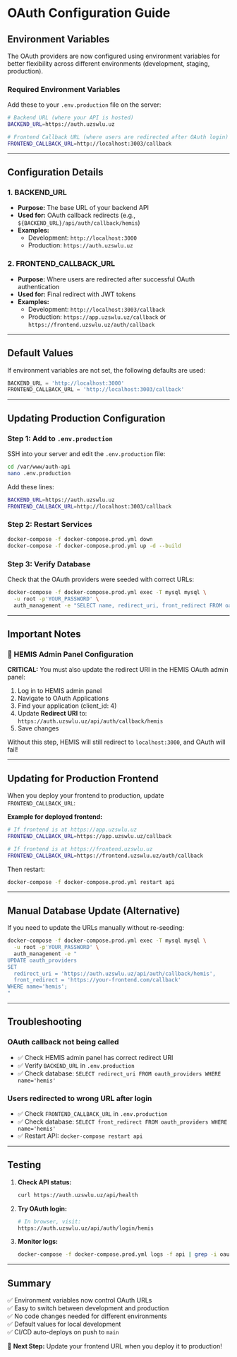 # OAuth Configuration Guide

## Environment Variables

The OAuth providers are now configured using environment variables for better flexibility across different environments (development, staging, production).

### Required Environment Variables

Add these to your `.env.production` file on the server:

```bash
# Backend URL (where your API is hosted)
BACKEND_URL=https://auth.uzswlu.uz

# Frontend Callback URL (where users are redirected after OAuth login)
FRONTEND_CALLBACK_URL=http://localhost:3003/callback
```

---

## Configuration Details

### 1. **BACKEND_URL**
- **Purpose:** The base URL of your backend API
- **Used for:** OAuth callback redirects (e.g., `${BACKEND_URL}/api/auth/callback/hemis`)
- **Examples:**
  - Development: `http://localhost:3000`
  - Production: `https://auth.uzswlu.uz`

### 2. **FRONTEND_CALLBACK_URL**
- **Purpose:** Where users are redirected after successful OAuth authentication
- **Used for:** Final redirect with JWT tokens
- **Examples:**
  - Development: `http://localhost:3003/callback`
  - Production: `https://app.uzswlu.uz/callback` or `https://frontend.uzswlu.uz/auth/callback`

---

## Default Values

If environment variables are not set, the following defaults are used:

```typescript
BACKEND_URL = 'http://localhost:3000'
FRONTEND_CALLBACK_URL = 'http://localhost:3003/callback'
```

---

## Updating Production Configuration

### Step 1: Add to `.env.production`

SSH into your server and edit the `.env.production` file:

```bash
cd /var/www/auth-api
nano .env.production
```

Add these lines:

```bash
BACKEND_URL=https://auth.uzswlu.uz
FRONTEND_CALLBACK_URL=http://localhost:3003/callback
```

### Step 2: Restart Services

```bash
docker-compose -f docker-compose.prod.yml down
docker-compose -f docker-compose.prod.yml up -d --build
```

### Step 3: Verify Database

Check that the OAuth providers were seeded with correct URLs:

```bash
docker-compose -f docker-compose.prod.yml exec -T mysql mysql \
  -u root -p'YOUR_PASSWORD' \
  auth_management -e "SELECT name, redirect_uri, front_redirect FROM oauth_providers;"
```

---

## Important Notes

### 🔴 HEMIS Admin Panel Configuration

**CRITICAL:** You must also update the redirect URI in the HEMIS OAuth admin panel:

1. Log in to HEMIS admin panel
2. Navigate to OAuth Applications
3. Find your application (client_id: 4)
4. Update **Redirect URI** to: `https://auth.uzswlu.uz/api/auth/callback/hemis`
5. Save changes

Without this step, HEMIS will still redirect to `localhost:3000`, and OAuth will fail!

---

## Updating for Production Frontend

When you deploy your frontend to production, update `FRONTEND_CALLBACK_URL`:

**Example for deployed frontend:**

```bash
# If frontend is at https://app.uzswlu.uz
FRONTEND_CALLBACK_URL=https://app.uzswlu.uz/callback

# If frontend is at https://frontend.uzswlu.uz
FRONTEND_CALLBACK_URL=https://frontend.uzswlu.uz/auth/callback
```

Then restart:

```bash
docker-compose -f docker-compose.prod.yml restart api
```

---

## Manual Database Update (Alternative)

If you need to update the URLs manually without re-seeding:

```bash
docker-compose -f docker-compose.prod.yml exec -T mysql mysql \
  -u root -p'YOUR_PASSWORD' \
  auth_management -e "
UPDATE oauth_providers 
SET 
  redirect_uri = 'https://auth.uzswlu.uz/api/auth/callback/hemis',
  front_redirect = 'https://your-frontend.com/callback'
WHERE name='hemis';
"
```

---

## Troubleshooting

### OAuth callback not being called
- ✅ Check HEMIS admin panel has correct redirect URI
- ✅ Verify `BACKEND_URL` in `.env.production`
- ✅ Check database: `SELECT redirect_uri FROM oauth_providers WHERE name='hemis'`

### Users redirected to wrong URL after login
- ✅ Check `FRONTEND_CALLBACK_URL` in `.env.production`
- ✅ Check database: `SELECT front_redirect FROM oauth_providers WHERE name='hemis'`
- ✅ Restart API: `docker-compose restart api`

---

## Testing

1. **Check API status:**
   ```bash
   curl https://auth.uzswlu.uz/api/health
   ```

2. **Try OAuth login:**
   ```bash
   # In browser, visit:
   https://auth.uzswlu.uz/api/auth/login/hemis
   ```

3. **Monitor logs:**
   ```bash
   docker-compose -f docker-compose.prod.yml logs -f api | grep -i oauth
   ```

---

## Summary

✅ Environment variables now control OAuth URLs  
✅ Easy to switch between development and production  
✅ No code changes needed for different environments  
✅ Default values for local development  
✅ CI/CD auto-deploys on push to `main`  

🎯 **Next Step:** Update your frontend URL when you deploy it to production!

